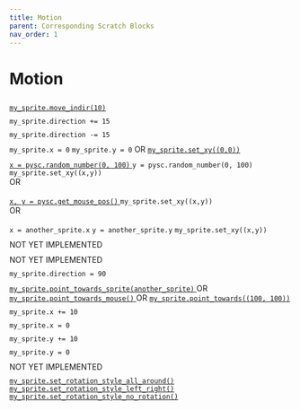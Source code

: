 ```yaml
---
title: Motion
parent: Corresponding Scratch Blocks
nav_order: 1
---
```


# Motion

<div class="two-col">
  <div class="col">
    <img src="{{ site.cdn_url }}img/motion/block_00.png" height="10"/>
  </div>
  <div class="col">
    <a target="_blank" href="../../pdoc/pyscratch/sprite.html#Sprite.move_indir">
    <code>my_sprite.move_indir(10)</code>
    </a>
  </div>
</div>

<div class="two-col">
  <div class="col">
    <img src="{{ site.cdn_url }}img/motion/block_01.png" height="10"/>
  </div>
  <div class="col">
    <code>my_sprite.direction += 15</code>
  </div>
</div>

<div class="two-col">
  <div class="col">
    <img src="{{ site.cdn_url }}img/motion/block_02.png" height="10"/>
  </div>
  <div class="col">
    <code>my_sprite.direction -= 15</code>
  </div>
</div>


<div class="two-col">
  <div class="col">
    <img src="{{ site.cdn_url }}img/motion/block_04.png" height="10"/>
  </div>
  <div class="col">
        <code>my_sprite.x = 0</code>
        <code>my_sprite.y = 0</code>
        OR
        <a target="_blank" href="../../pdoc/pyscratch/sprite.html#Sprite.set_xy"><code>my_sprite.set_xy((0,0))</code></a>
        
  </div>
</div>

<div class="two-col">
  <div class="col">
    <img src="{{ site.cdn_url }}img/motion/block_03.png" height="10"/>
  </div>
  <div class="col">
        <a target="_blank" href="../../pdoc/pyscratch/helper.html#random_number">
            <code>x = pysc.random_number(0, 100)</code>
        </a>
        <code>y = pysc.random_number(0, 100)</code>
        <code>my_sprite.set_xy((x,y))</code>
        <br>
        OR
        <br>
        <br>
        <a target="_blank" href="../../pdoc/pyscratch/game_module.html#get_mouse_pos">
            <code>x, y = pysc.get_mouse_pos()</code>
        </a>
        <code>my_sprite.set_xy((x,y))</code>
        <br>
        OR
        <br>
        <br>
        <code>x = another_sprite.x</code>
        <code>y = another_sprite.y</code>
        <code>my_sprite.set_xy((x,y))</code>

  </div>
</div>

<div class="two-col">
  <div class="col">
    <img src="{{ site.cdn_url }}img/motion/block_05.png" height="10"/>
  </div>
  <div class="col">
        NOT YET IMPLEMENTED
  </div>
</div>

<div class="two-col">
  <div class="col">
    <img src="{{ site.cdn_url }}img/motion/block_06.png" height="10"/>
  </div>
  <div class="col">
        NOT YET IMPLEMENTED
  </div>
</div>


<div class="two-col">
  <div class="col">
    <img src="{{ site.cdn_url }}img/motion/block_07.png" height="10"/>
  </div>
  <div class="col">
        <code>my_sprite.direction = 90</code>
  </div>
</div>



<div class="two-col">
  <div class="col">
    <img src="{{ site.cdn_url }}img/motion/block_08.png" height="10"/>
  </div>
  <div class="col">
        <a target="_blank" href="../../pdoc/pyscratch/sprite.html#Sprite.point_towards_sprite">
            <code>my_sprite.point_towards_sprite(another_sprite)</code>
        </a>
        OR
        <a target="_blank" href="../../pdoc/pyscratch/sprite.html#Sprite.point_towards_mouse">
            <code>my_sprite.point_towards_mouse()</code>
        </a>
        OR
        <a target="_blank" href="../../pdoc/pyscratch/sprite.html#Sprite.point_towards">
            <code>my_sprite.point_towards((100, 100))</code>
        </a>
  </div>
</div>



<div class="two-col">
  <div class="col">
    <img src="{{ site.cdn_url }}img/motion/block_09.png" height="10"/>
  </div>
  <div class="col">
        <code>my_sprite.x += 10</code>
  </div>
</div>

<div class="two-col">
  <div class="col">
    <img src="{{ site.cdn_url }}img/motion/block_10.png" height="10"/>
  </div>
  <div class="col">
        <code>my_sprite.x = 0</code>
  </div>
</div>


<div class="two-col">
  <div class="col">
    <img src="{{ site.cdn_url }}img/motion/block_11.png" height="10"/>
  </div>
  <div class="col">
        <code>my_sprite.y += 10</code>
  </div>
</div>

<div class="two-col">
  <div class="col">
    <img src="{{ site.cdn_url }}img/motion/block_12.png" height="10"/>
  </div>
  <div class="col">
        <code>my_sprite.y = 0</code>
  </div>
</div>


<div class="two-col">
  <div class="col">
    <img src="{{ site.cdn_url }}img/motion/block_13.png" height="10"/>
  </div>
  <div class="col">
        NOT YET IMPLEMENTED
  </div>
</div>



<div class="two-col">
  <div class="col">
    <img src="{{ site.cdn_url }}img/motion/block_14.png" height="10"/>
  </div>
  <div class="col">
        <a target="_blank" href="../../pdoc/pyscratch/sprite.html#Sprite.set_rotation_style_all_around">
            <code>my_sprite.set_rotation_style_all_around()</code>
        </a>
        <a target="_blank" href="../../pdoc/pyscratch/sprite.html#Sprite.set_rotation_style_left_right">
            <code>my_sprite.set_rotation_style_left_right()</code>
        </a>
        <a target="_blank" href="../../pdoc/pyscratch/sprite.html#Sprite.set_rotation_style_no_rotation">
            <code>my_sprite.set_rotation_style_no_rotation()</code>
        </a>

  </div>
</div>
